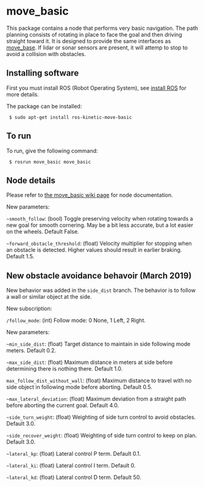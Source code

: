 
# move_basic

This package contains a node that performs very basic navigation.
The path planning consists of rotating in place to face the goal and then
driving straight toward it.  It is designed to provide the same interfaces as 
[move_base](http://wiki.ros.org/move_base). If lidar or sonar sensors are 
present, it will attemp to stop to avoid a collision with obstacles.

## Installing software

First you must install ROS (Robot Operating System),
see [install ROS](http://wiki.ros.org/ROS/Installation) for more details.

The package can be installed:

     $ sudo apt-get install ros-kinetic-move-basic
     
## To run

To run, give the following command:

     $ rosrun move_basic move_basic

## Node details

Please refer to [the move_basic wiki page](http://wiki.ros.org/move_basic) for node documentation.

New parameters:

`~smooth_follow`: (bool) Toggle preserving velocity when rotating towards a new goal for smooth cornering. May be a bit less accurate, but a lot easier on the wheels.  Default False.

`~forward_obstacle_threshold`: (float) Velocity multiplier for stopping when an obstacle is detected. Higher values should result in earlier braking. Default 1.5.


## New obstacle avoidance behavoir (March 2019)

New behavior was added in the `side_dist` branch.  The behavior is to
follow a wall or similar object at the side.

New subscription:

`/follow_mode`: (int) Follow mode: 0 None, 1 Left, 2 Right.


New parameters:

`~min_side_dist`: (float) Target distance to maintain in side following mode
meters.  Default 0.2.

`~max_side_dist`: (float) Maximum distance in meters at side before determining there is nothing there.  Default 1.0.  

`max_follow_dist_without_wall`: (float) Maximum distance to travel with no side object in following mode before aborting.  Default 0.5.

`~max_lateral_deviation`: (float) Maximum deviation from a straight path
before aborting the current goal. Default 4.0.

`~side_turn_weight`: (float) Weighting of side turn control to avoid obstacles. Default 3.0.

`~side_recover_weight`: (float) Weighting of side turn control to keep on plan. Default 3.0.

`~lateral_kp`: (float) Lateral control P term. Default 0.1.

`~lateral_ki`: (float) Lateral control I term. Default 0.

`~lateral_kd`: (float) Lateral control D term. Default 50.


